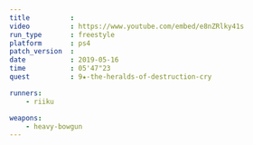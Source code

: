 ```yaml
---
title          :
video          : https://www.youtube.com/embed/e8nZRlky41s
run_type       : freestyle
platform       : ps4
patch_version  : 
date           : 2019-05-16
time           : 05'47"23
quest          : 9★-the-heralds-of-destruction-cry

runners:
    - riiku

weapons:
    - heavy-bowgun
---
```


